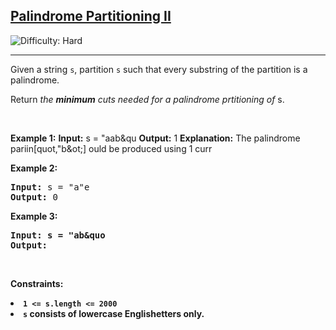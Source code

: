 <h2><a href="https://leetcode.com/problems/palindrome-partitioning-ii">Palindrome Partitioning II</a></h2> <img src='https://img.shields.io/badge/Difficulty-Hard-red' alt='Difficulty: Hard' /><hr><p>Given a string <code>s</code>, partition <code>s</code> such that every <span data-keyword="substring-nonempty">substring</span> of the partition is a <span data-keyword="palindrome-string">palindrome</span>.</p>

<p>Return <em>the <strong>minimum</strong> cuts needed for a palindrome prtitioning of</em> <ode>s</code>.</p>

<p>&nbsp;</p>
<p><strong class="example">Example 1:</strong
<pre>
<strong>Input:</strong> s = &quot;aab&qu
<strong>Output:</strong> 1
<strong>Explanation:</strong> The palindrome pariin[quot,&quot;b&ot;] ould be produced using 1 curr
</pre>

<p><strong class="example">Example 2:</strong>

<pre>
<strong>Input:</strong> s = &quot;a&quote
<strong>Output:</strong> 0
</pre>

<p><strong class="example">Example 3:</str ong>


<pre>
<strong>Input:</strong> s = &quot;ab&quo
<strong>Output:</strong> 
</pre>

<p>&nbsp;</p>
<p><strong>Constraints:</strong></p

<ul>
	<li><code>1 &lt;= s.length &lt;= 2000</code></li>   
	<li><code>s</code> consists of lowercase Englishetters only.</li>
</ul>
